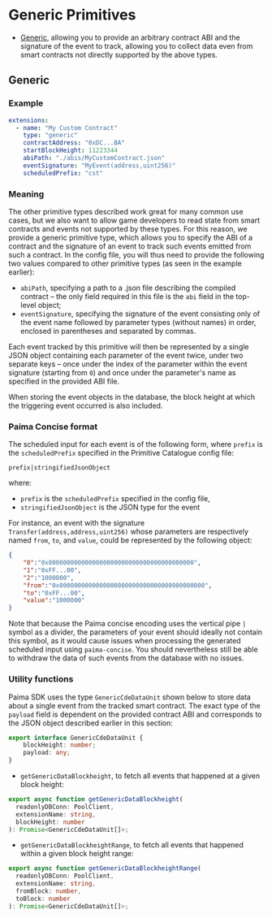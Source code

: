 # Generic Primitives

- [Generic](#generic), allowing you to provide an arbitrary contract ABI and the signature of the event to track, allowing you to collect data even from smart contracts not directly supported by the above types.

## Generic

### Example

```yaml
extensions:
  - name: "My Custom Contract"
    type: "generic"
    contractAddress: "0xDC...BA"
    startBlockHeight: 11223344
    abiPath: "./abis/MyCustomContract.json"
    eventSignature: "MyEvent(address,uint256)"
    scheduledPrefix: "cst"
```

### Meaning

The other primitive types described work great for many common use cases, but we also want to allow game developers to read state from smart contracts and events not supported by these types. For this reason, we provide a generic primitive type, which allows you to specify the ABI of a contract and the signature of an event to track such events emitted from such a contract. In the config file, you will thus need to provide the following two values compared to other primitive types (as seen in the example earlier):

- `abiPath`, specifying a path to a .json file describing the compiled contract &ndash; the only field required in this file is the `abi` field in the top-level object;
- `eventSignature`, specifying the signature of the event consisting only of the event name followed by parameter types (without names) in order, enclosed in parentheses and separated by commas.

Each event tracked by this primitive will then be represented by a single JSON object containing each parameter of the event twice, under two separate keys &ndash; once under the index of the parameter within the event signature (starting from `0`) and once under the parameter's name as specified in the provided ABI file.

When storing the event objects in the database, the block height at which the triggering event occurred is also included.

### Paima Concise format

The scheduled input for each event is of the following form, where `prefix` is the `scheduledPrefix` specified in the Primitive Catalogue config file:

```
prefix|stringifiedJsonObject
```

where:

- `prefix` is the `scheduledPrefix` specified in the config file,
- `stringifiedJsonObject` is the JSON type for the event

For instance, an event with the signature `Transfer(address,address,uint256)` whose parameters are respectively named `from`, `to`, and `value`, could be represented by the following object:

```json
{
    "0":"0x0000000000000000000000000000000000000000",
    "1":"0xFF...00",
    "2":"1000000",
    "from":"0x0000000000000000000000000000000000000000",
    "to":"0xFF...00",
    "value":"1000000"
}
```

Note that because the Paima concise encoding uses the vertical pipe `|` symbol as a divider, the parameters of your event should ideally not contain this symbol, as it would cause issues when processing the generated scheduled input using `paima-concise`. You should nevertheless still be able to withdraw the data of such events from the database with no issues.

### Utility functions

Paima SDK uses the type `GenericCdeDataUnit` shown below to store data about a single event from the tracked smart contract. The exact type of the `payload` field is dependent on the provided contract ABI and corresponds to the JSON object described earlier in this section:

```ts
export interface GenericCdeDataUnit {
    blockHeight: number;
    payload: any;
}
```

- `getGenericDataBlockheight`, to fetch all events that happened at a given block height:

```ts
export async function getGenericDataBlockheight(
  readonlyDBConn: PoolClient,
  extensionName: string,
  blockHeight: number
): Promise<GenericCdeDataUnit[]>;
```

- `getGenericDataBlockheightRange`, to fetch all events that happened within a given block height range:

```ts
export async function getGenericDataBlockheightRange(
  readonlyDBConn: PoolClient,
  extensionName: string,
  fromBlock: number,
  toBlock: number
): Promise<GenericCdeDataUnit[]>;
```
